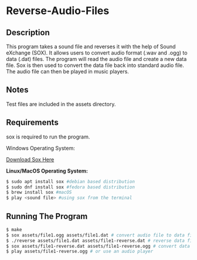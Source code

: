 # Reverse-Audio-Files

## Description

This program takes a sound file and reverses it with the help of Sound eXchange (SOX). It allows users to convert audio format (.wav and .ogg) to data (.dat) files. The program will read the audio file and create a new data file. Sox is then used to convert the data file back into standard audio file. The audio file can then be played in music players. 

## Notes

Test files are included in the assets directory.

## Requirements

sox is required to run the program.

Windows Operating System:

[Download Sox Here](https://sourceforge.net/projects/sox/files/sox/14.4.2/sox-14.4.2-win32.zip/download)

**Linux/MacOS Operating System:**
```bash
$ sudo apt install sox #debian based distribution
$ sudo dnf install sox #fedora based distribution
$ brew install sox #macOS
$ play <sound file> #using sox from the terminal
```
## Running The Program

```bash 
$ make
$ sox assets/file1.ogg assets/file1.dat # convert audio file to data file
$ ./reverse assets/file1.dat assets/file1-reverse.dat # reverse data file
$ sox assets/file1-reverse.dat assets/file1-reverse.ogg # convert data file to audio file
$ play assets/file1-reverse.ogg # or use an audio player
```